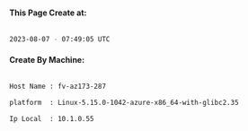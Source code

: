 
   
#### This Page Create at:

```bash

2023-08-07 - 07:49:05 UTC

```

#### Create By Machine:

```bash

Host Name : fv-az173-287

platform  : Linux-5.15.0-1042-azure-x86_64-with-glibc2.35

Ip Local  : 10.1.0.55

```

